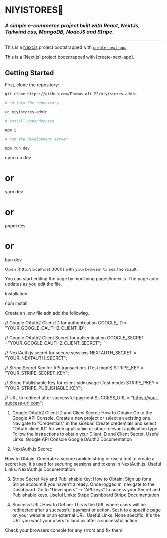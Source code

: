 # NIYISTORES🛒
### _A simple e-commerce project built with React, NextJs, Tailwind css, MongoDB, NodeJS and Stripe._
-----

This is a [Next.js](https://nextjs.org/) project bootstrapped with [`create-next-app`](https://github.com/vercel/next.js/tree/canary/packages/create-next-app).

This is a [Next.js] project bootstrapped with [create-next-app].



## Getting Started


First, clone the repository:
```bash
git clone https://github.com/Elmoustafi-22/niyistores-admin

# cd into the repository

cd niyistores-admin

# install dependencies

npm i

# run the development server

npm run dev

```




npm run dev
# or
yarn dev
# or
pnpm dev
# or
bun dev




Open [http://localhost:3000] with your browser to see the result.



You can start editing the page by modifying pages/index.js. The page auto-updates as you edit the file.



Installation


npm install


Create an .env file adn add the following.



// Google OAuth2 Client ID for authentication
GOOGLE_ID = "YOUR_GOOGLE_OAUTH2_CLIENT_ID";


// Google OAuth2 Client Secret for authentication
GOOGLE_SECRET ="YOUR_GOOGLE_OAUTH2_CLIENT_SECRET";


// NextAuth.js secret for secure sessions
NEXTAUTH_SECRET = "YOUR_NEXTAUTH_SECRET";


// Stripe Secret Key for API transactions (Test mode)
STRIPE_KEY = "YOUR_STRIPE_SECRET_KEY";


// Stripe Publishable Key for client-side usage (Test mode)
STRIPE_PKEY = "YOUR_STRIPE_PUBLISHABLE_KEY";


// URL to redirect after successful payment
SUCCESS_URL = "https://your-success-url.com";





1. Google OAuth2 Client ID and Client Secret:
How to Obtain:
Go to the Google API Console.
Create a new project or select an existing one.
Navigate to "Credentials" in the sidebar.
Create credentials and select "OAuth client ID" for web application or other relevant application type.
Follow the instructions to obtain your Client ID and Client Secret.
Useful Links:
Google API Console
Google OAuth2 Documentation


2. NextAuth.js Secret:


How to Obtain:
Generate a secure random string or use a tool to create a secret key.
It's used for securing sessions and tokens in NextAuth.js.
Useful Links:
NextAuth.js Documentation


3. Stripe Secret Key and Publishable Key:
How to Obtain:
Sign up for a Stripe account if you haven't already.
Once logged in, navigate to the Dashboard.
Go to "Developers" -> "API keys" to access your Secret and Publishable keys.
Useful Links:
Stripe Dashboard
Stripe Documentation


4. Success URL:
How to Define:
This is the URL where users will be redirected after a successful payment or action.
Set it to a specific page on your website or an external URL.
Useful Links:
None specific. It's the URL you want your users to land on after a successful action.


Check your browsers console for any errors and fix them.